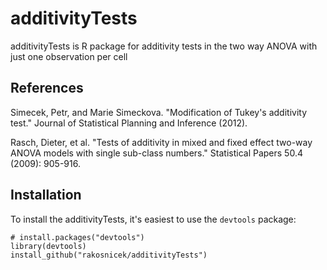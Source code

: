 # additivityTests

additivityTests is R package for additivity tests in the two way ANOVA with just one observation per cell

## References

Simecek, Petr, and Marie Simeckova. "Modification of Tukey's additivity test." Journal of Statistical Planning and Inference (2012).

Rasch, Dieter, et al. "Tests of additivity in mixed and fixed effect two-way ANOVA models with single sub-class numbers." Statistical Papers 50.4 (2009): 905-916.

## Installation

To install the additivityTests, it's easiest to use the `devtools` package:

    # install.packages("devtools")
    library(devtools)
    install_github("rakosnicek/additivityTests")
